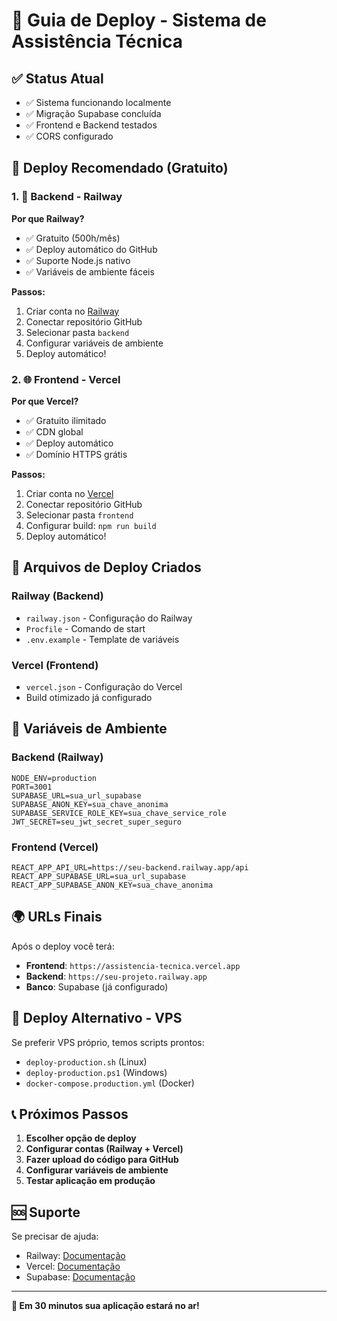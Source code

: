 # 🚀 Guia de Deploy - Sistema de Assistência Técnica

## ✅ Status Atual
- ✅ Sistema funcionando localmente
- ✅ Migração Supabase concluída
- ✅ Frontend e Backend testados
- ✅ CORS configurado

## 🎯 Deploy Recomendado (Gratuito)

### 1. 🔧 Backend - Railway

**Por que Railway?**
- ✅ Gratuito (500h/mês)
- ✅ Deploy automático do GitHub
- ✅ Suporte Node.js nativo
- ✅ Variáveis de ambiente fáceis

**Passos:**
1. Criar conta no [Railway](https://railway.app)
2. Conectar repositório GitHub
3. Selecionar pasta `backend`
4. Configurar variáveis de ambiente
5. Deploy automático!

### 2. 🌐 Frontend - Vercel

**Por que Vercel?**
- ✅ Gratuito ilimitado
- ✅ CDN global
- ✅ Deploy automático
- ✅ Domínio HTTPS grátis

**Passos:**
1. Criar conta no [Vercel](https://vercel.com)
2. Conectar repositório GitHub
3. Selecionar pasta `frontend`
4. Configurar build: `npm run build`
5. Deploy automático!

## 📁 Arquivos de Deploy Criados

### Railway (Backend)
- `railway.json` - Configuração do Railway
- `Procfile` - Comando de start
- `.env.example` - Template de variáveis

### Vercel (Frontend)
- `vercel.json` - Configuração do Vercel
- Build otimizado já configurado

## 🔧 Variáveis de Ambiente

### Backend (Railway)
```env
NODE_ENV=production
PORT=3001
SUPABASE_URL=sua_url_supabase
SUPABASE_ANON_KEY=sua_chave_anonima
SUPABASE_SERVICE_ROLE_KEY=sua_chave_service_role
JWT_SECRET=seu_jwt_secret_super_seguro
```

### Frontend (Vercel)
```env
REACT_APP_API_URL=https://seu-backend.railway.app/api
REACT_APP_SUPABASE_URL=sua_url_supabase
REACT_APP_SUPABASE_ANON_KEY=sua_chave_anonima
```

## 🌍 URLs Finais

Após o deploy você terá:
- **Frontend**: `https://assistencia-tecnica.vercel.app`
- **Backend**: `https://seu-projeto.railway.app`
- **Banco**: Supabase (já configurado)

## 🚀 Deploy Alternativo - VPS

Se preferir VPS próprio, temos scripts prontos:
- `deploy-production.sh` (Linux)
- `deploy-production.ps1` (Windows)
- `docker-compose.production.yml` (Docker)

## 📞 Próximos Passos

1. **Escolher opção de deploy**
2. **Configurar contas (Railway + Vercel)**
3. **Fazer upload do código para GitHub**
4. **Configurar variáveis de ambiente**
5. **Testar aplicação em produção**

## 🆘 Suporte

Se precisar de ajuda:
- Railway: [Documentação](https://docs.railway.app)
- Vercel: [Documentação](https://vercel.com/docs)
- Supabase: [Documentação](https://supabase.com/docs)

---

**🎉 Em 30 minutos sua aplicação estará no ar!**